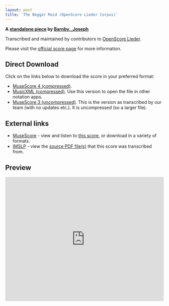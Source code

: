 ```yaml
---
layout: post
title: 'The Beggar Maid (OpenScore Lieder Corpus)'
---
```


__A [standalone piece](https://fourscoreandmore.org/openscore/lieder/Barnby%2C_Joseph/_/) by [Barnby,_Joseph](https://fourscoreandmore.org/openscore/lieder/Barnby%2C_Joseph)__

Transcribed and maintained by contributors to [OpenScore Lieder].

Please visit the [official score page] for more information.

[official score page]: https://musescore.com/openscore-lieder-corpus/scores/6478624
[OpenScore Lieder]: https://musescore.com/openscore-lieder-corpus

## Direct Download

Click on the links below to download the score in your preferred format:
- [MuseScore 4 (compressed)](https://fourscoreandmore.org/openscore/lieder/Barnby%2C_Joseph/_/The_Beggar_Maid.mscz).
- [MusicXML (compressed)](https://fourscoreandmore.org/openscore/lieder/Barnby%2C_Joseph/_/The_Beggar_Maid.mxl). Use this version to open the file in other notation apps.
- [MuseScore 3 (uncompressed)](https://raw.githubusercontent.com/OpenScore/Lieder/refs/heads/main/scores/Barnby%2C_Joseph/_/The_Beggar_Maid/lc6478624.mscx). This is the version as transcribed by our team (with no updates etc.). It is uncompressed (so a larger file).

## External links

- [MuseScore] - view and listen to [this score][MuseScore], or download in a variety of formats.
- [IMSLP] - view the [source PDF file(s)][IMSLP] that this score was transcribed from.

[MuseScore]: https://musescore.com/score/6478624
[IMSLP]: https://imslp.org/wiki/Special:ReverseLookup/183800

## Preview

<iframe width="100%" height="394" src="https://musescore.com/openscore-lieder-corpus/scores/6478624/embed" frameborder="0" allowfullscreen allow="autoplay; fullscreen"></iframe>
